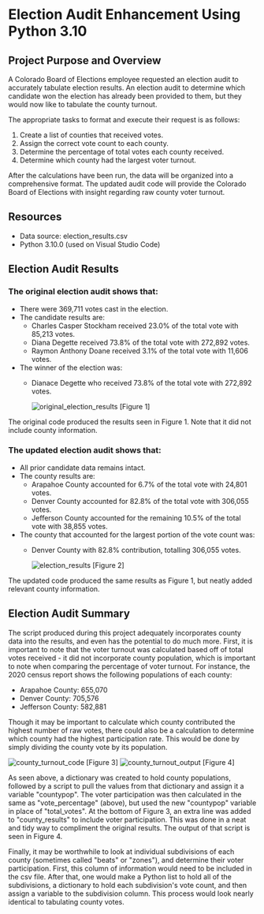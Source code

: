# Election Audit Enhancement Using Python 3.10

## Project Purpose and Overview
A Colorado Board of Elections employee requested an election audit to accurately tabulate election results. An election audit to determine which candidate won the election has already been provided to them, but they would now like to tabulate the county turnout.

The appropriate tasks to format and execute their request is as follows:
  
  1. Create a list of counties that received votes.
  2. Assign the correct vote count to each county.
  3. Determine the percentage of total votes each county received.
  4. Determine which county had the largest voter turnout.

After the calculations have been run, the data will be organized into a comprehensive format. The updated audit code will provide the Colorado Board of Elections with insight regarding raw county voter turnout.

## Resources
 - Data source: election_results.csv
 - Python 3.10.0 (used on Visual Studio Code)

## Election Audit Results
### The original election audit shows that:
  - There were 369,711 votes cast in the election.
  - The candidate results are:
    - Charles Casper Stockham received 23.0% of the total vote with 85,213 votes.
    - Diana Degette received 73.8% of the total vote with 272,892 votes.
    - Raymon Anthony Doane received 3.1% of the total vote with 11,606 votes.
  - The winner of the election was:
    - Dianace Degette who received 73.8% of the total vote with 272,892 votes.

      ![original_election_results](https://user-images.githubusercontent.com/92493572/141514869-972b4b35-3f5d-4629-88ae-64919ead7b7d.png)
[Figure 1]

The original code produced the results seen in Figure 1. Note that it did not include county information.

### The updated election audit shows that:
  - All prior candidate data remains intact.
  - The county results are:
    - Arapahoe County accounted for 6.7% of the total vote with 24,801 votes.
    - Denver County accounted for 82.8% of the total vote with 306,055 votes.
    - Jefferson County accounted for the remaining 10.5% of the total vote with 38,855 votes.
  - The county that accounted for the largest portion of the vote count was:
    - Denver County with 82.8% contribution, totalling 306,055 votes.

      ![election_results](https://user-images.githubusercontent.com/92493572/141516533-8cb038af-2deb-46bc-83b8-383f1b0d5e30.png)
[Figure 2]

The updated code produced the same results as Figure 1, but neatly added relevant county information.

## Election Audit Summary
The script produced during this project adequately incorporates county data into the results, and even has the potential to do much more. First, it is important to note that the voter turnout was calculated based off of total votes received - it did not incorporate county population, which is important to note when comparing the percentage of voter turnout. For instance, the 2020 census report shows the following populations of each county:
  - Arapahoe County: 655,070
  - Denver County: 705,576
  - Jefferson County: 582,881

Though it may be important to calculate which county contributed the highest number of raw votes, there could also be a calculation to determine which county had the highest participation rate. This would be done by simply dividing the county vote by its population.

![county_turnout_code](https://user-images.githubusercontent.com/92493572/141523837-315dea8e-335e-4d33-8a82-75ce9d82c26d.png)
[Figure 3]
![county_turnout_output](https://user-images.githubusercontent.com/92493572/141523839-8095f3b6-1f61-41ba-b93e-88852964f05b.png)
[Figure 4] 

As seen above, a dictionary was created to hold county populations, followed by a script to pull the values from that dictionary and assign it a variable "countypop". The voter participation was then calculated in the same as "vote_percentage" (above), but used the new "countypop" variable in place of "total_votes". At the bottom of Figure 3, an extra line was added to "county_results" to include voter participation. This was done in a neat and tidy way to compliment the original results. The output of that script is seen in Figure 4.

Finally, it may be worthwhile to look at individual subdivisions of each county (sometimes called "beats" or "zones"), and determine their voter participation. First, this column of information would need to be included in the csv file. After that, one would make a Python list to hold all of the subdivisions, a dictionary to hold each subdivision's vote count, and then assign a variable to the subdivision column. This process would look nearly identical to tabulating county votes.
